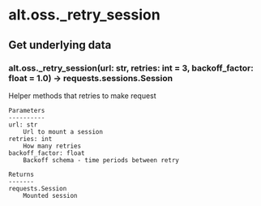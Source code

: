# alt.oss._retry_session

## Get underlying data 
### alt.oss._retry_session(url: str, retries: int = 3, backoff_factor: float = 1.0) -> requests.sessions.Session

Helper methods that retries to make request


    Parameters
    ----------
    url: str
        Url to mount a session
    retries: int
        How many retries
    backoff_factor: float
        Backoff schema - time periods between retry

    Returns
    -------
    requests.Session
        Mounted session
